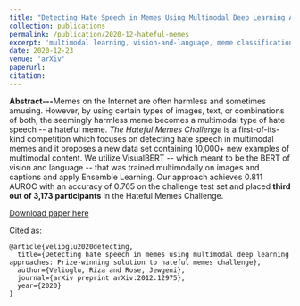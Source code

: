 ```yaml
---
title: "Detecting Hate Speech in Memes Using Multimodal Deep Learning Approaches: Prize-winning solution to Hateful Memes Challenge"
collection: publications
permalink: /publication/2020-12-hateful-memes
excerpt: 'multimodal learning, vision-and-language, meme classification'
date: 2020-12-23
venue: 'arXiv'
paperurl:
citation:
---
```


<b>Abstract---</b>Memes on the Internet are often harmless and sometimes amusing. However, by using certain types of images, text, or combinations of both, the seemingly harmless meme becomes a multimodal type of hate speech -- a hateful meme. *The Hateful Memes Challenge* is a first-of-its-kind competition which focuses on detecting hate speech in multimodal memes and it proposes a new data set containing 10,000+ new examples of multimodal content. We utilize VisualBERT -- which meant to be the BERT of vision and language -- that was trained multimodally on images and captions and apply Ensemble Learning. Our approach achieves 0.811 AUROC with an accuracy of 0.765 on the challenge test set and placed **third out of 3,173 participants** in the Hateful Memes Challenge.

[Download paper here](https://www.researchgate.net/publication/347880819_Detecting_Hate_Speech_in_Memes_Using_Multimodal_Deep_Learning_Approaches_Prize-winning_solution_to_Hateful_Memes_Challenge)

Cited as:

```
@article{velioglu2020detecting,
  title={Detecting hate speech in memes using multimodal deep learning approaches: Prize-winning solution to hateful memes challenge},
  author={Velioglu, Riza and Rose, Jewgeni},
  journal={arXiv preprint arXiv:2012.12975},
  year={2020}
}
```